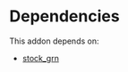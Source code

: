 # Dependencies

This addon depends on:

- [stock_grn](../../odoo-bringout-oca-stock-logistics-workflow-stock_grn)
